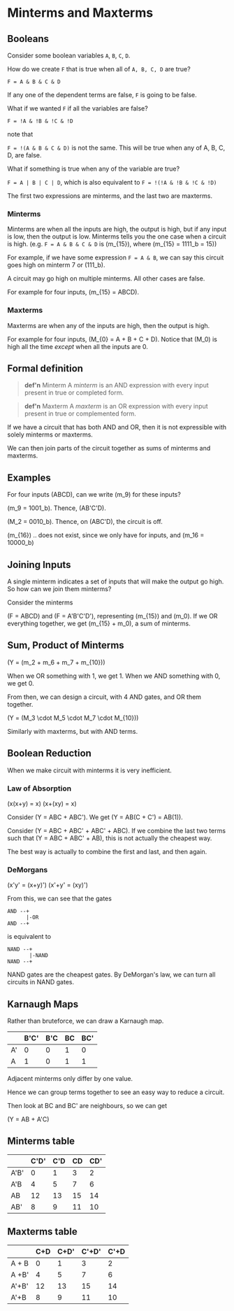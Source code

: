 # Minterms and Maxterms

## Booleans

Consider some boolean variables `A`, `B`, `C`, `D`.

How do we create `F` that is true when all of `A, B, C, D` are true?

`F = A & B & C & D`

If any one of the dependent terms are false, `F` is going to be false.

What if we wanted `F` if all the variables are false?


`F = !A & !B & !C & !D` 

note that 

`F = !(A & B & C & D)` is not the same. This will be true when any of A, B, C, D, are false.

What if something is true when any of the variable are true?

`F = A | B | C | D`, which is also equivalent to `F = !(!A & !B & !C & !D)`

The first two expressions are minterms, and the last two are maxterms.

### Minterms
Minterms are when all the inputs are high, the output is high, but if any input is low, then the output is low. Minterms tells you the one case when a circuit is high. (e.g. `F = A & B & C & D` is \(m_{15}\), where
\(m_{15} = 1111_b = 15\))

For example, if we have some expression `F = A & B`, we can say this circuit goes high on minterm 7 or \(111_b\).

A circuit may go high on multiple minterms. All other cases are false.

For example for four inputs, \(m_{15} = ABCD\).

### Maxterms
Maxterms are when any of the inputs are high, then the output is high. 

For example for four inputs, \(M_{0} = A + B + C + D\). Notice that \(M_0\) is high all the time *except* when all the inputs are 0. 


## Formal definition

> **def'n** Minterm
> A *minterm* is an AND expression with every input present in true or completed form.

> **def'n** Maxterm
> A *maxterm* is an OR expression with every input present in true or complemented form.

If we have a circuit that has both AND and OR, then it is not expressible with solely minterms or maxterms.

We can then join parts of the circuit together as sums of minterms and maxterms.

## Examples

For four inputs \(ABCD\), can we write \(m_9\) for these inputs?

\(m_9 = 1001_b\). Thence, \(AB'C'D\).

\(M_2 = 0010_b\). Thence, on \(ABC'D\), the circuit is off.

\(m_{16}\) .. does not exist, since we only have for inputs, and \(m_16 = 10000_b\)

## Joining Inputs

A single minterm indicates a set of inputs that will make the output go high. So how can we join them minterms?

Consider the minterms

\(F = ABCD\) and \(F = A'B'C'D'\), representing \(m_{15}\) and \(m_0\). If we OR everything together, we get \(m_{15} + m_0\), a sum of minterms.

## Sum, Product of Minterms

\(Y = (m_2 + m_6 + m_7 + m_{10})\)

When we OR something with 1, we get 1. When we AND something with 0, we get 0. 

From then, we can design a circuit, with 4 AND gates, and OR them together.

\(Y = (M_3 \cdot M_5 \cdot M_7 \cdot M_{10})\)

Similarly with maxterms, but with AND terms.

## Boolean Reduction

When we make circuit with minterms it is very inefficient.

### Law of Absorption

\(x(x+y) = x\)
\(x+(xy) = x\)

Consider \(Y = ABC + ABC'\). We get \(Y = AB(C + C') = AB(1)\).

Consider \(Y = ABC + ABC' + ABC' + ABC\). If we combine the last two terms such that \(Y = ABC + ABC' + AB\), this is not actually the cheapest way.

The best way is actually to combine the first and last, and then again.

### DeMorgans

\(x'y' = (x+y)'\)
\(x'+y' = (xy)'\)

From this, we can see that the gates

```
AND --+
      |-OR
AND --+
```
is equivalent to

```
NAND --+
       |-NAND
NAND --+
```
NAND gates are the cheapest gates. By DeMorgan's law, we can turn all circuits in NAND gates.


## Karnaugh Maps

Rather than bruteforce, we can draw a Karnaugh map.

|  | B'C' | B'C | BC | BC' |
|--|------|-----|----|-----|
|A'|0     |0    |1   |0    |
|A |1     |0    |1   |1    |

Adjacent minterms only differ by one value.

Hence we can group terms together to see an easy way to reduce a circuit.

Then look at BC and BC' are neighbours, so we can get 

\(Y = AB + A'C\)


## Minterms table

|    |C'D'|C'D|CD|CD'|
|----|----|---|---|--
|A'B'|0|1|3|2|
|A'B|4|5|7|6|
|AB|12|13|15|14|
|AB'|8|9|11|10|

## Maxterms table

|    |C+D|C+D'|C'+D'|C'+D|
|----|----|---|---|--
|A + B|0|1|3|2|
|A +B'|4|5|7|6|
|A'+B'|12|13|15|14|
|A'+B|8|9|11|10|